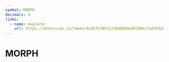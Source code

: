 ```yaml
---
symbol: MORPH
decimals: 4
links:
  - name: explorer
    url: https://etherscan.io/token/0x2Ef27BF41236bD859a95209e17a43Fbd26851f92
---
```


# MORPH
